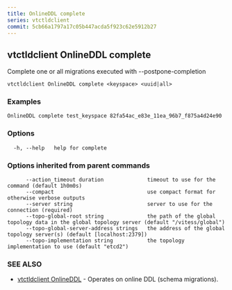 ```yaml
---
title: OnlineDDL complete
series: vtctldclient
commit: 5cb66a1797a17c05b447acda5f923c62e5912b27
---
```

## vtctldclient OnlineDDL complete

Complete one or all migrations executed with --postpone-completion

```
vtctldclient OnlineDDL complete <keyspace> <uuid|all>
```

### Examples

```
OnlineDDL complete test_keyspace 82fa54ac_e83e_11ea_96b7_f875a4d24e90
```

### Options

```
  -h, --help   help for complete
```

### Options inherited from parent commands

```
      --action_timeout duration              timeout to use for the command (default 1h0m0s)
      --compact                              use compact format for otherwise verbose outputs
      --server string                        server to use for the connection (required)
      --topo-global-root string              the path of the global topology data in the global topology server (default "/vitess/global")
      --topo-global-server-address strings   the address of the global topology server(s) (default [localhost:2379])
      --topo-implementation string           the topology implementation to use (default "etcd2")
```

### SEE ALSO

* [vtctldclient OnlineDDL](./vtctldclient_onlineddl/)	 - Operates on online DDL (schema migrations).

